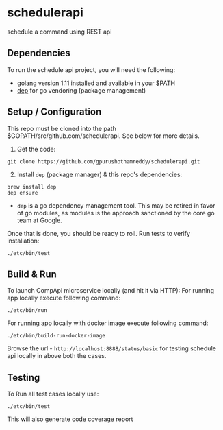 # schedulerapi
schedule a command using REST api

## Dependencies

To run the schedule api project, you will need the following:

- [golang](https://blog.golang.org/go1.11) version 1.11 installed and available in your $PATH
- [dep](https://github.com/golang/dep) for go vendoring (package management)

## Setup / Configuration
This repo must be cloned into the path $GOPATH/src/github.com/schedulerapi. See below for more details.

1. Get the code:
```
git clone https://github.com/gpurushothamreddy/schedulerapi.git

```
2. Install `dep` (package manager) & this repo's dependencies:
```
brew install dep
dep ensure
```
* `dep` is a go dependency management tool. This may be retired in favor of go modules, as modules is the approach sanctioned by the core go team at Google.

Once that is done, you should be ready to roll. Run tests to verify installation:
```
./etc/bin/test
```

## Build & Run
To launch CompApi microservice locally (and hit it via HTTP):
For running app locally execute following command:
```
./etc/bin/run
```
For running app locally with docker image execute following command:
```
./etc/bin/build-run-docker-image
```

Browse the url - `http://localhost:8888/status/basic` for testing schedule api locally in above both the cases.

## Testing
To Run all test cases locally use:
```
./etc/bin/test
```
This will also generate code coverage report
